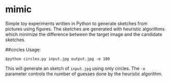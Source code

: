 # mimic
Simple toy experiments written in Python to generate sketches from pictures
using figures.
The sketches are generated with heuristic algorithms which minimize the 
difference between the target image and the candidate sketches.

##circles
Usage:
```
$python circles.py input.jpg output.jpg -e 100
```

This will generate an sketch of `input.jpg` using only circles. The `-e` 
parameter controls the number of guesses done by the heuristic algorithm.
